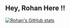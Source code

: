 ## Hey, Rohan Here !!
[![Rohan's GitHub stats](https://github-readme-stats.vercel.app/api?username=rohank2502)](https://github.com/anuraghazra/github-readme-stats)

